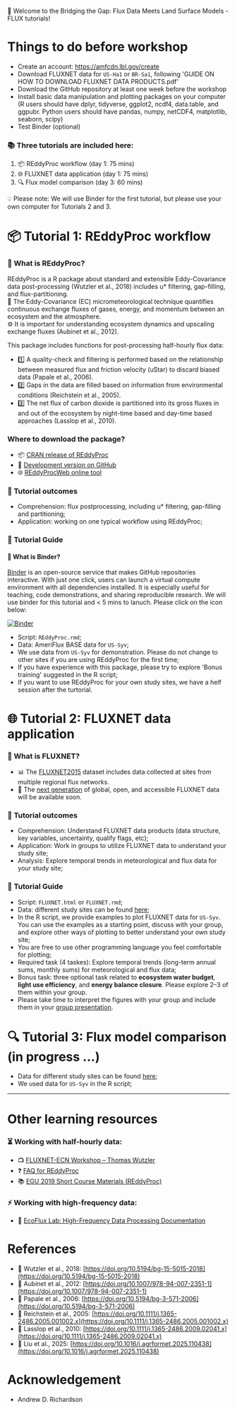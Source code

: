 
👋 Welcome to the Bridging the Gap: Flux Data Meets Land Surface Models - FLUX tutorials!

# Things to do before workshop 
- Create an account: https://amfcdn.lbl.gov/create
- Download FLUXNET data for `US-Ha1` or `BR-Sa1`, following 'GUIDE ON HOW TO DOWNLOAD FLUXNET DATA PRODUCTS.pdf'
- Download the GitHub repository at least one week before the workshop
- Install basic data manipulation and plotting packages on your computer (R users should have dplyr, tidyverse, ggplot2, ncdf4, data.table, and ggpubr. Python users should have pandas, numpy, netCDF4, matplotlib, seaborn, scipy)
- Test Binder (optional)

### 📚 Three tutorials are included here:
1. 📦 REddyProc workflow (day 1: 75 mins)
2. 🌐 FLUXNET data application (day 1: 75 mins)
3. 🔍 Flux model comparison (day 3: 60 mins)

💡 Please note: We will use Binder for the first tutorial, but please use your own computer for Tutorials 2 and 3.
# 📦 Tutorial 1: REddyProc workflow
### 🔗 What is REddyProc?
REddyProc is a R package about standard and extensible Eddy-Covariance data post-processing (Wutzler et al., 2018) includes u* filtering, gap-filling, and flux-partitioning.  
🌿 The Eddy-Covariance (EC) micrometeorological technique quantifies continuous exchange fluxes of gases, energy, and momentum between an ecosystem and the atmosphere.  
⚙️ It is important for understanding ecosystem dynamics and upscaling exchange fluxes (Aubinet et al., 2012).  

This package includes functions for post-processing half-hourly flux data:
- 1️⃣ A quality-check and filtering is performed based on the relationship between measured flux and friction velocity (uStar) to discard biased data (Papale et al., 2006).  
- 2️⃣ Gaps in the data are filled based on information from environmental conditions (Reichstein et al., 2005).  
- 3️⃣ The net flux of carbon dioxide is partitioned into its gross fluxes in and out of the ecosystem by night-time based and day-time based approaches (Lasslop et al., 2010).

### Where to download the package?
- 📦 [CRAN release of REddyProc](https://cran.r-project.org/web/packages/REddyProc/index.html)  
- 🚧 [Development version on GitHub](https://github.com/EarthyScience/REddyProc)  
- 🌐 [REddyProcWeb online tool](https://www.bgc-jena.mpg.de/5622399/REddyProc)
### 🎯 Tutorial outcomes
- Comprehension: flux postprocessing, including u* filtering, gap-filling and partitioning;
- Application: working on one typical workflow using REddyProc;

### 📘 Tutorial Guide
#### 🔗 What is Binder?
[Binder](https://mybinder.org/) is an open-source service that makes GitHub repositories interactive.
With just one click, users can launch a virtual compute environment with all dependencies installed. It is especially useful for teaching, code demonstrations, and sharing reproducible research. We will use binder for this tutorial and < 5 mins to lanuch. Please click on the icon below:

[![Binder](https://mybinder.org/badge_logo.svg)](https://mybinder.org/v2/gh/YujieLiu666/FCC_workshop_flux_test/main?urlpath=rstudio)

- Script: `REddyProc.rmd`;
- Data: AmeriFlux BASE data for `US-Syv`;
- We use data from `US-Syv` for demonstration. Please do not change to other sites if you are using REddyProc for the first time;
- If you have experience with this package, please try to explore 'Bonus training' suggested in the R script;
- If you want to use REddyProc for your own study sites, we have a helf session after the turtorial.
  
# 🌐 Tutorial 2: FLUXNET data application
### 🔗 What is FLUXNET?
- 📊 The [FLUXNET2015](https://fluxnet.org/data/fluxnet2015-dataset/) dataset includes data collected at sites from multiple regional flux networks. 
- 🚀 The [next generation](https://fluxnet.org/2024/09/17/announcing-the-fluxnet-data-system-initiative/) of global, open, and accessible FLUXNET data will be available soon.
### 🎯 Tutorial outcomes
- Comprehension: Understand FLUXNET data products (data structure, key variables, uncertainty, qualify flags, etc);
- Application: Work in groups to utilize FLUXNET data to understand your study site;
- Analysis: Explore temporal trends in meteorological and flux data for your study site; 

### 📘 Tutorial Guide
- Script: `FLUXNET.html` or `FLUXNET.rmd`;
- Data: different study sites can be found [here](https://drive.google.com/drive/folders/19XyadKuvngJOKJHWAuCEHk5Et7oZf5VI);
- In the R script, we provide examples to plot FLUXNET data for `US-Syv`. You can use the examples as a starting point, discuss with your group, and explore other ways of plotting to better understand your own study site;
- You are free to use other programming language you feel comfortable for plotting;
- Required task (4 taskes): Explore temporal trends (long-term annual sums, monthly sums) for meteorological and flux data;
- Bonus task: three optional task related to **ecosystem water budget**, **light use efficiency**, and **energy balance closure**. Please explore 2–3 of them within your group.
- Please take time to interpret the figures with your group and include them in your [group presentation](https://drive.google.com/drive/folders/19XyadKuvngJOKJHWAuCEHk5Et7oZf5VI?usp=drive_link).


# 🔍 Tutorial 3: Flux model comparison (in progress ...)
- Data for different study sites can be found [here](https://drive.google.com/drive/folders/19XyadKuvngJOKJHWAuCEHk5Et7oZf5VI);
- We used data for `US-Syv` in the R script;
---

# Other learning resources
### ⏳ Working with half-hourly data:  
- 📺 [FLUXNET-ECN Workshop – Thomas Wutzler](https://www.youtube.com/watch?v=-b0vc4u8kls)
- ❓ [FAQ for REddyProc](https://www.bgc-jena.mpg.de/5629512/FAQ)
- 📚 [EGU 2019 Short Course Materials (REddyProc)](https://github.com/bgctw/EGU19EddyCourse/tree/master)
### ⚡ Working with high-frequency data:
- 🔬 [EcoFlux Lab: High-Frequency Data Processing Documentation](https://ecoflux-lab.github.io/PipelineDocumentation/PipelineDocumentation.html)

# References
- 🔸 Wutzler et al., 2018: [https://doi.org/10.5194/bg-15-5015-2018](https://doi.org/10.5194/bg-15-5015-2018)  
- 🔸 Aubinet et al., 2012: [https://doi.org/10.1007/978-94-007-2351-1](https://doi.org/10.1007/978-94-007-2351-1)  
- 🔸 Papale et al., 2006: [https://doi.org/10.5194/bg-3-571-2006](https://doi.org/10.5194/bg-3-571-2006)  
- 🔸 Reichstein et al., 2005: [https://doi.org/10.1111/j.1365-2486.2005.001002.x](https://doi.org/10.1111/j.1365-2486.2005.001002.x) 
- 🔸 Lasslop et al., 2010: [https://doi.org/10.1111/j.1365-2486.2009.02041.x](https://doi.org/10.1111/j.1365-2486.2009.02041.x)
- 🔸 Liu et al., 2025: [https://doi.org/10.1016/j.agrformet.2025.110438](https://doi.org/10.1016/j.agrformet.2025.110438)

# Acknowledgement
- Andrew D. Richardson

